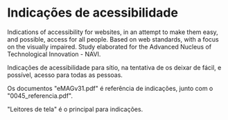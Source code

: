 # Indicações de acessibilidade
Indications of accessibility for websites, in an attempt to make them easy, and possible, access for all people. Based on web standards, with a focus on the visually impaired. Study elaborated for the Advanced Nucleus of Technological Innovation - NAVI.

Indicações de acessibilidade para sítio, na tentativa de os deixar de fácil, e possível, acesso para todas as pessoas.

Os documentos "eMAGv31.pdf" é referência de indicações, junto com o "0045_referencia.pdf".

"Leitores de tela" é o principal para indicações.

